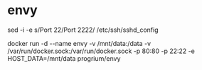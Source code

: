 # envy

sed -i -e s/Port 22/Port 2222/ /etc/ssh/sshd_config

docker run -d --name envy -v /mnt/data:/data -v /var/run/docker.sock:/var/run/docker.sock -p 80:80 -p 22:22 -e HOST_DATA=/mnt/data progrium/envy
